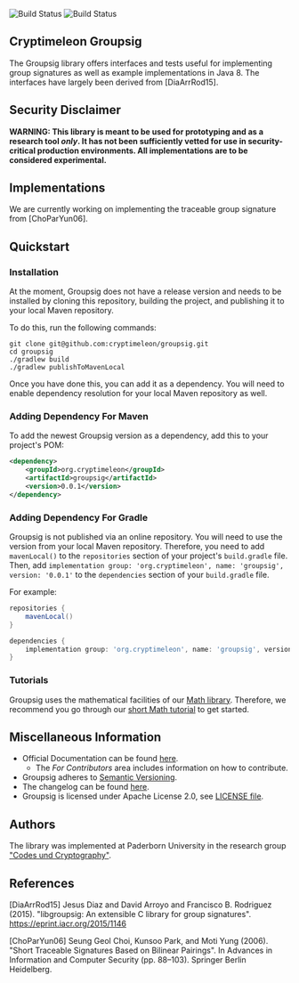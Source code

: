 ![Build Status](https://github.com/cryptimeleon/groupsig/workflows/Development%20Java%20CI/badge.svg)
![Build Status](https://github.com/cryptimeleon/groupsig/workflows/Release%20Java%20CI/badge.svg)
## Cryptimeleon Groupsig

The Groupsig library offers interfaces and tests useful for implementing group signatures as well as example implementations in Java 8.
The interfaces have largely been derived from [DiaArrRod15].

## Security Disclaimer
**WARNING: This library is meant to be used for prototyping and as a research tool *only*. It has not been sufficiently vetted for use in security-critical production environments. All implementations are to be considered experimental.**


## Implementations
We are currently working on implementing the traceable group signature from [ChoParYun06].

## Quickstart

### Installation

At the moment, Groupsig does not have a release version and needs to be installed by cloning this repository, building the project, and publishing it to your local Maven repository.

To do this, run the following commands:

```
git clone git@github.com:cryptimeleon/groupsig.git
cd groupsig
./gradlew build
./gradlew publishToMavenLocal
```

Once you have done this, you can add it as a dependency. You will need to enable dependency resolution for your local Maven repository as well.

### Adding Dependency For Maven
To add the newest Groupsig version as a dependency, add this to your project's POM:

```xml
<dependency>
    <groupId>org.cryptimeleon</groupId>
    <artifactId>groupsig</artifactId>
    <version>0.0.1</version>
</dependency>
```

### Adding Dependency For Gradle

Groupsig is not published via an online repository.
You will need to use the version from your local Maven repository.
Therefore, you need to add `mavenLocal()` to the `repositories` section of your project's `build.gradle` file.
Then, add `implementation group: 'org.cryptimeleon', name: 'groupsig', version: '0.0.1'` to the `dependencies` section of your `build.gradle` file.

For example:

```groovy
repositories {
    mavenLocal()
}

dependencies {
    implementation group: 'org.cryptimeleon', name: 'groupsig', version: '0.0.1'
}
```

### Tutorials
Groupsig uses the mathematical facilities of our [Math library](https://github.com/cryptimeleon/math).
Therefore, we recommend you go through our [short Math tutorial](https://cryptimeleon.github.io/getting-started/5-minute-tutorial.html) to get started.

## Miscellaneous Information

- Official Documentation can be found [here](https://cryptimeleon.github.io/).
    - The *For Contributors* area includes information on how to contribute.
- Groupsig adheres to [Semantic Versioning](https://semver.org/spec/v2.0.0.html).
- The changelog can be found [here](CHANGELOG.md).
- Groupsig is licensed under Apache License 2.0, see [LICENSE file](LICENSE).

## Authors
The library was implemented at Paderborn University in the research group ["Codes und Cryptography"](https://cs.uni-paderborn.de/en/cuk/).

## References
[DiaArrRod15] Jesus Diaz and David Arroyo and Francisco B. Rodriguez (2015). 
"libgroupsig: An extensible C library for group signatures". https://eprint.iacr.org/2015/1146

[ChoParYun06] Seung Geol Choi, Kunsoo Park, and Moti Yung (2006). "Short Traceable Signatures Based on Bilinear Pairings". 
In Advances in Information and Computer Security (pp. 88–103). Springer Berlin Heidelberg.

